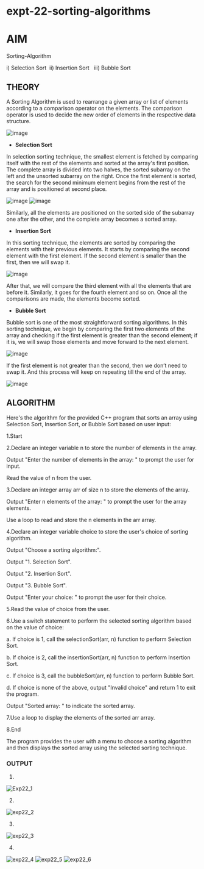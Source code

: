 # expt-22-sorting-algorithms
# **AIM**

Sorting-Algorithm

i) Selection Sort  ii) Insertion Sort   iii) Bubble Sort

## **THEORY**

A Sorting Algorithm is used to rearrange a given array or list of elements according to a comparison operator on the elements. The comparison operator is used to decide the new order of elements in the respective data structure.

![image](https://github.com/Purvansha022609/Sorting-Algorithm/assets/139473344/029a073c-9f3a-4d3b-8cb2-573f927a729b)

- **Selection Sort**

In selection sorting technique, the smallest element is fetched by comparing itself with the rest of the elements and sorted at the array's first position. The complete array is divided into two halves, the sorted subarray on the left and the unsorted subarray on the right. Once the first element is sorted, the search for the second minimum element begins from the rest of the array and is positioned at second place.

![image](https://github.com/Purvansha022609/Sorting-Algorithm/assets/139473344/37f41260-a272-4616-8e96-a39223730def)
![image](https://github.com/Purvansha022609/Sorting-Algorithm/assets/139473344/6adb5793-3f31-44e8-a317-c2d92bd5f56d)

Similarly, all the elements are positioned on the sorted side of the subarray one after the other, and the complete array becomes a sorted array.

- **Insertion Sort**

In this sorting technique, the elements are sorted by comparing the elements with their previous elements. It starts by comparing the second element with the first element. If the second element is smaller than the first, then we will swap it.

![image](https://github.com/Purvansha022609/Sorting-Algorithm/assets/139473344/4f70a340-1bc8-41e2-99fd-14a8d8e2e82f)

After that, we will compare the third element with all the elements that are before it. Similarly, it goes for the fourth element and so on. Once all the comparisons are made, the elements become sorted. 

- **Bubble Sort**

Bubble sort is one of the most straightforward sorting algorithms. In this sorting technique, we begin by comparing the first two elements of the array and checking if the first element is greater than the second element; if it is, we will swap those elements and move forward to the next element. 

![image](https://github.com/Purvansha022609/Sorting-Algorithm/assets/139473344/69881323-4509-4959-bdc7-0afedb21a639)



If the first element is not greater than the second, then we don’t need to swap it. And this process will keep on repeating till the end of the array.

![image](https://github.com/Purvansha022609/Sorting-Algorithm/assets/139473344/52ac6ac4-03c6-4fdc-83df-e35e963c9b20)

## **ALGORITHM**

Here's the algorithm for the provided C++ program that sorts an array using Selection Sort, Insertion Sort, or Bubble Sort based on user input:

1.Start

2.Declare an integer variable n to store the number of elements in the array.

Output "Enter the number of elements in the array: " to prompt the user for input.

Read the value of n from the user.

3.Declare an integer array arr of size n to store the elements of the array.

Output "Enter n elements of the array: " to prompt the user for the array elements.

Use a loop to read and store the n elements in the arr array.

4.Declare an integer variable choice to store the user's choice of sorting algorithm.

Output "Choose a sorting algorithm:".

Output "1. Selection Sort".

Output "2. Insertion Sort".

Output "3. Bubble Sort".

Output "Enter your choice: " to prompt the user for their choice.

5.Read the value of choice from the user.

6.Use a switch statement to perform the selected sorting algorithm based on the value of choice:

a. If choice is 1, call the selectionSort(arr, n) function to perform Selection Sort.

b. If choice is 2, call the insertionSort(arr, n) function to perform Insertion Sort.

c. If choice is 3, call the bubbleSort(arr, n) function to perform Bubble Sort.

d. If choice is none of the above, output "Invalid choice" and return 1 to exit the program.

Output "Sorted array: " to indicate the sorted array.

7.Use a loop to display the elements of the sorted arr array.

8.End

The program provides the user with a menu to choose a sorting algorithm and then displays the sorted array using the selected sorting technique.

### **OUTPUT**

1. 
![Exp22_1](https://github.com/Purvansha022609/Sorting-Algorithm/assets/139473344/eb5de79e-4cac-4b81-8749-a47226daa84c)

2.
![exp22_2](https://github.com/Purvansha022609/Sorting-Algorithm/assets/139473344/0b85f36e-0942-47a9-8e0d-c728cd43b0ce)

3.
![exp22_3](https://github.com/Purvansha022609/Sorting-Algorithm/assets/139473344/59fe445b-8f40-43ad-ae42-2168ec1b54f0)

4.
![exp22_4](https://github.com/Purvansha022609/Sorting-Algorithm/assets/139473344/ff5b2ec3-afa2-49a8-b962-586a69dbaf16)
![exp22_5](https://github.com/Purvansha022609/Sorting-Algorithm/assets/139473344/9b23413b-f53d-4509-9ac0-44e46a111e45)
![exp22_6](https://github.com/Purvansha022609/Sorting-Algorithm/assets/139473344/0b8be50a-4266-47c0-8b00-8890cb720b64)
